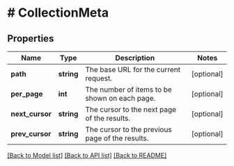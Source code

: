 # # CollectionMeta

## Properties

Name | Type | Description | Notes
------------ | ------------- | ------------- | -------------
**path** | **string** | The base URL for the current request. | [optional]
**per_page** | **int** | The number of items to be shown on each page. | [optional]
**next_cursor** | **string** | The cursor to the next page of the results. | [optional]
**prev_cursor** | **string** | The cursor to the previous page of the results. | [optional]

[[Back to Model list]](../../README.md#models) [[Back to API list]](../../README.md#endpoints) [[Back to README]](../../README.md)

